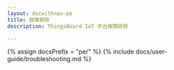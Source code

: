 ```yaml
---
layout: docwithnav-pe
title: 故障排除
description: ThingsBoard IoT 平台故障排除

---
```


{% assign docsPrefix = "pe/" %}
{% include docs/user-guide/troubleshooting.md %}
